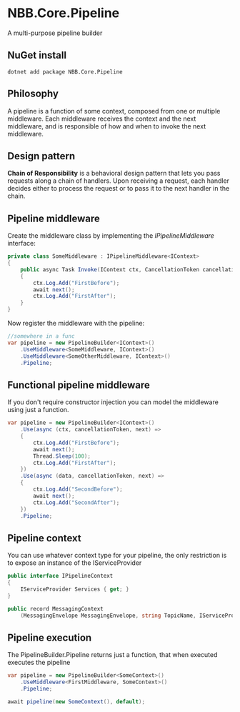 # NBB.Core.Pipeline

A multi-purpose pipeline builder

## NuGet install
```
dotnet add package NBB.Core.Pipeline
```

## Philosophy
A pipeline is a function of some context, composed from one or multiple middleware.
Each middleware receives the context and the next middleware, and is responsible of how and when to invoke the next middleware.

## Design pattern
**Chain of Responsibility** is a behavioral design pattern that lets you pass requests along a chain of handlers. Upon receiving a request, each handler decides either to process the request or to pass it to the next handler in the chain.

## Pipeline middleware
Create the middleware class by implementing the *IPipelineMiddleware* interface:
```csharp
private class SomeMiddleware : IPipelineMiddleware<IContext>
{
    public async Task Invoke(IContext ctx, CancellationToken cancellationToken, Func<Task> next)
    {
        ctx.Log.Add("FirstBefore");
        await next();
        ctx.Log.Add("FirstAfter");
    }
}
```
Now register the middleware with the pipeline:
```csharp
//somewhere in a func
var pipeline = new PipelineBuilder<IContext>()
    .UseMiddleware<SomeMiddleware, IContext>()
    .UseMiddleware<SomeOtherMiddleware, IContext>()
    .Pipeline;
```

## Functional pipeline middleware
If you don't require constructor injection you can model the middleware using just a function.
```csharp
var pipeline = new PipelineBuilder<IContext>()
    .Use(async (ctx, cancellationToken, next) =>
    {
        ctx.Log.Add("FirstBefore");
        await next();
        Thread.Sleep(100);
        ctx.Log.Add("FirstAfter");
    })
    .Use(async (data, cancellationToken, next) =>
    {
        ctx.Log.Add("SecondBefore");
        await next();
        ctx.Log.Add("SecondAfter");
    })
    .Pipeline;
```

## Pipeline context
You can use whatever context type for your pipeline, the only restriction is to expose an instance of the IServiceProvider
```csharp
public interface IPipelineContext
{
    IServiceProvider Services { get; }
}

public record MessagingContext
    (MessagingEnvelope MessagingEnvelope, string TopicName, IServiceProvider Services) : IPipelineContext;
```

## Pipeline execution
The PipelineBuilder.Pipeline returns just a function, that when executed executes the pipeline
```csharp
var pipeline = new PipelineBuilder<SomeContext>()
    .UseMiddleware<FirstMiddleware, SomeContext>()
    .Pipeline;

await pipeline(new SomeContext(), default);
```

